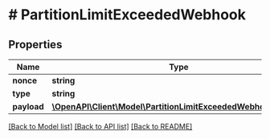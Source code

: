 # # PartitionLimitExceededWebhook

## Properties

Name | Type | Description | Notes
------------ | ------------- | ------------- | -------------
**nonce** | **string** |  |
**type** | **string** |  |
**payload** | [**\OpenAPI\Client\Model\PartitionLimitExceededWebhookPayload**](PartitionLimitExceededWebhookPayload.md) |  |

[[Back to Model list]](../../README.md#models) [[Back to API list]](../../README.md#endpoints) [[Back to README]](../../README.md)
